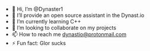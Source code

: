 - 👋 Hi, I’m @Dynaster1
- 👀 I’ll provide an open source assistant in the Dynast.io
- 🌱 I’m currently learning C++
- 💞️ I’m looking to collaborate on my projects
- 📫 How to reach me dynastio@protonmail.com
- ⚡ Fun fact: Glor sucks

<!---
Dynaster1/Dynaster1 is a ✨ special ✨ repository because its `README.md` (this file) appears on your GitHub profile.
You can click the Preview link to take a look at your changes.
--->
